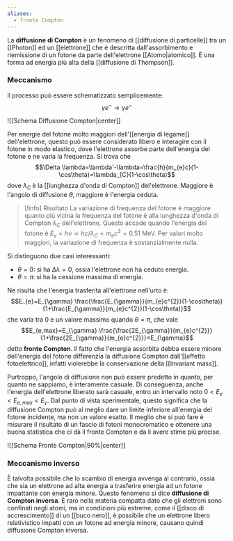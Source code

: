 ```yaml
---
aliases:
  - fronte Compton
---
```

La **diffusione di Compton** è un fenomeno di [[diffusione di particelle]] tra un [[Photon]] ed un [[elettrone]] che è descritta dall'assorbimento e riemissione di un fotone da parte dell'elettrone [[Atomo|atomico]]. È una forma ad energia più alta della [[diffusione di Thompson]].
### Meccanismo
Il processo può essere schematizzato semplicemente:
$$\gamma e^{-} \rightarrow \gamma e^{-}$$

![[Schema Diffusione Compton|center]]

Per energie del fotone molto maggiori dell'[[energia di legame]] dell'elettrone, questo può essere considerato libero e interagire con il fotone in modo elastico, dove l'elettrone assorbe parte dell'energia del fotone e ne varia la frequenza. Si trova che
$$\Delta \lambda=\lambda'-\lambda=\frac{h}{m_{e}c}(1-\cos\theta)=\lambda_{C}(1-\cos\theta)$$
dove $\lambda_{C}$ è la [[lunghezza d'onda di Compton]] del'elettrone. Maggiore è l'angolo di diffusione $\theta$, maggiore è l'energia ceduta.

> [!info] Risultato
> La variazione di frequenza del fotone è maggiore quanto più vicina la frequenza del fotone è alla lunghezza d'onda di Compton $\lambda_{C}$ dell'elettrone. Questo accade quando l'energia del fotone è $E_{\gamma}=h\nu\simeq hc/\lambda_{C}=m_{e}c^{2}=0.51$ MeV. Per valori molto maggiori, la variazione di frequenza è sostanzialmente nulla.

Si distinguono due casi interessanti:
- $\theta=0$: si ha $\Delta \lambda=0$, ossia l'elettrone non ha ceduto energia.
- $\theta=\pi$: si ha la cessione massima di energia.

Ne risulta che l'energia trasferita all'elettrone nell'urto è:
$$E_{e}=E_{\gamma} \frac{\frac{E_{\gamma}}{m_{e}c^{2}}(1-\cos\theta)}{1+\frac{E_{\gamma}}{m_{e}c^{2}}(1-\cos\theta)}$$
che varia tra 0 e un valore massimo quando $\theta=\pi$, che vale
$$E_{e,max}=E_{\gamma} \frac{\frac{2E_{\gamma}}{m_{e}c^{2}}}{1+\frac{2E_{\gamma}}{m_{e}c^{2}}}<E_{\gamma}$$
detto **fronte Compton**. Il fatto che l'energia assorbita debba essere minore dell'energia del fotone differenzia la diffusione Compton dall'[[effetto fotoelettrico]], infatti violerebbe la conservazione della [[Invariant mass]].

Purtroppo, l'angolo di diffusione non può essere predetto in quanto, per quanto ne sappiamo, è interamente casuale. Di conseguenza, anche l'energia dell'elettrone liberato sarà casuale, entro un intervallo noto $0<E_{e}<E_{e,max}<E_{\gamma}$. Dal punto di vista sperimentale, questo significa che la diffusione Compton può al meglio dare un limite inferiore all'energia del fotone incidente, ma non un valore esatto. Il meglio che si può fare è misurare il risultato di un fascio di fotoni monocromatico e ottenere una buona statistica che ci dà il fronte Compton e da lì avere stime più precise.

![[Schema Fronte Compton|90%|center]]
### Meccanismo inverso
È talvolta possibile che lo scambio di energia avvenga al contrario, ossia che sia un elettrone ad alta energia a trasferire energia ad un fotone impattante con energia minore. Questo fenomeno si dice **diffusione di Compton inversa**. È raro nella materia compatta dato che gli elettroni sono confinati negli atomi, ma in condizioni più estreme, come il [[disco di accrescimento]] di un [[buco nero]], è possibile che un elettrone libero relativistico impatti con un fotone ad energia minore, causano quindi diffusione Compton inversa.